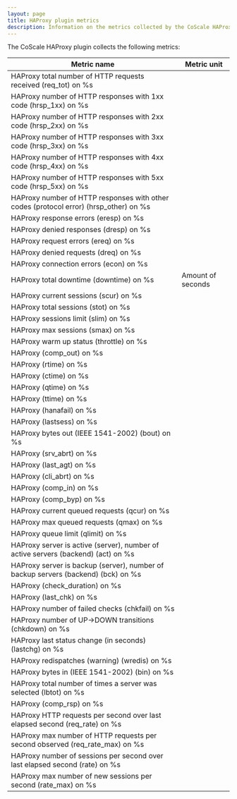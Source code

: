 ```yaml
---
layout: page
title: HAProxy plugin metrics
description: Information on the metrics collected by the CoScale HAProxy plugin.
---
```


The CoScale HAProxy plugin collects the following metrics:


|                                    Metric name                                        |       Metric unit       |
|---------------------------------------------------------------------------------------|-------------------------|
| HAProxy total number of HTTP requests received (req_tot) on %s                        |                         |
| HAProxy number of HTTP responses with 1xx code (hrsp_1xx) on %s                       |                         |
| HAProxy number of HTTP responses with 2xx code (hrsp_2xx) on %s                       |                         |
| HAProxy number of HTTP responses with 3xx code (hrsp_3xx) on %s                       |                         |
| HAProxy number of HTTP responses with 4xx code (hrsp_4xx) on %s                       |                         |
| HAProxy number of HTTP responses with 5xx code (hrsp_5xx) on %s                       |                         |
| HAProxy number of HTTP responses with other codes (protocol error) (hrsp_other) on %s |                         |
| HAProxy response errors (eresp) on %s                                                 |                         |
| HAProxy denied responses (dresp) on %s                                                |                         |
| HAProxy request errors (ereq) on %s                                                   |                         |
| HAProxy denied requests (dreq) on %s                                                  |                         |
| HAProxy connection errors (econ) on %s                                                |                         |
| HAProxy total downtime (downtime) on %s                                               | Amount of seconds       |
| HAProxy current sessions (scur) on %s                                                 |                         |
| HAProxy total sessions (stot) on %s                                                   |                         |
| HAProxy sessions limit (slim) on %s                                                   |                         |
| HAProxy max sessions (smax) on %s                                                     |                         |
| HAProxy warm up status (throttle) on %s                                               |                         |
| HAProxy (comp_out) on %s                                                              |                         |
| HAProxy (rtime) on %s                                                                 |                         |
| HAProxy (ctime) on %s                                                                 |                         |
| HAProxy (qtime) on %s                                                                 |                         |
| HAProxy (ttime) on %s                                                                 |                         |
| HAProxy (hanafail) on %s                                                              |                         |
| HAProxy (lastsess) on %s                                                              |                         |
| HAProxy bytes out (IEEE 1541-2002) (bout) on %s                                       |                         |
| HAProxy (srv_abrt) on %s                                                              |                         |
| HAProxy (last_agt) on %s                                                              |                         |
| HAProxy (cli_abrt) on %s                                                              |                         |
| HAProxy (comp_in) on %s                                                               |                         |
| HAProxy (comp_byp) on %s                                                              |                         |
| HAProxy current queued requests (qcur) on %s                                          |                         |
| HAProxy max queued requests (qmax) on %s                                              |                         |
| HAProxy queue limit (qlimit) on %s                                                    |                         |
| HAProxy server is active (server), number of active servers (backend) (act) on %s     |                         |
| HAProxy server is backup (server), number of backup servers (backend) (bck) on %s     |                         |
| HAProxy (check_duration) on %s                                                        |                         |
| HAProxy (last_chk) on %s                                                              |                         |
| HAProxy number of failed checks (chkfail) on %s                                       |                         |
| HAProxy number of UP->DOWN transitions (chkdown) on %s                                |                         |
| HAProxy last status change (in seconds) (lastchg) on %s                               |                         |
| HAProxy redispatches (warning) (wredis) on %s                                         |                         |
| HAProxy bytes in (IEEE 1541-2002) (bin) on %s                                         |                         |
| HAProxy total number of times a server was selected (lbtot) on %s                     |                         |
| HAProxy (comp_rsp) on %s                                                              |                         |
| HAProxy HTTP requests per second over last elapsed second (req_rate) on %s            |                         |
| HAProxy max number of HTTP requests per second observed (req_rate_max) on %s          |                         |
| HAProxy number of sessions per second over last elapsed second (rate) on %s           |                         |
| HAProxy max number of new sessions per second (rate_max) on %s                        |                         |
